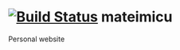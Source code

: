 [![Build Status](https://travis-ci.org/mateimicu/mateimicu.com.svg?branch=master)](https://travis-ci.org/mateimicu/mateimicu.com)
mateimicu
=========
Personal website


